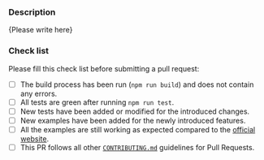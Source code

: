 <!-- 

FILLING THIS TEMPLATE IS MANDATORY IN CASE YOU MODIFY THE SOURCE CODE.

Thank you for your contribution to bootstrap-colorpicker! Please replace {Please write here} with your description.
Please note that PRs not following this template may be potentially discarded if they are not clear enough.
-->

### Description

{Please write here}

### Check list

Please fill this check list before submitting a pull request:

- [ ] The build process has been run (`npm run build`) and does not contain any errors.
- [ ] All tests are green after running `npm run test`.
- [ ] New tests have been added or modified for the introduced changes.
- [ ] New examples have been added for the newly introduced features.
- [ ] All the examples are still working as expected compared to the [official website](https://itsjavi.com/bootstrap-colorpicker).
- [ ] This PR follows all other [`CONTRIBUTING.md`](.github/CONTRIBUTING.md#pull-requests) guidelines for Pull Requests.
